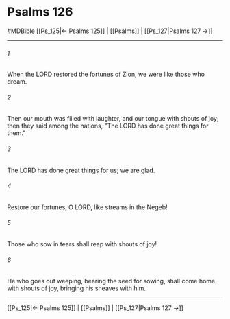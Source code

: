 # Psalms 126
#MDBible
[[Ps_125|← Psalms 125]] | [[Psalms]] | [[Ps_127|Psalms 127 →]]

***

###### 1 

When the LORD restored the fortunes of Zion, we were like those who dream. 

###### 2 

Then our mouth was filled with laughter, and our tongue with shouts of joy; then they said among the nations, "The LORD has done great things for them." 

###### 3 

The LORD has done great things for us; we are glad. 

###### 4 

Restore our fortunes, O LORD, like streams in the Negeb! 

###### 5 

Those who sow in tears shall reap with shouts of joy! 

###### 6 

He who goes out weeping, bearing the seed for sowing, shall come home with shouts of joy, bringing his sheaves with him. 

***

[[Ps_125|← Psalms 125]] | [[Psalms]] | [[Ps_127|Psalms 127 →]]
